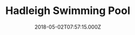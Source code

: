 ---
date: 2018-05-02T07:57:15.000Z
title: Hadleigh Swimming Pool
latitude: 52.04454122139633
longitude: 0.9586564785024496
category: checkin
---